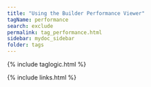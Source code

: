 ```yaml
---
title: "Using the Builder Performance Viewer"
tagName: performance
search: exclude
permalink: tag_performance.html
sidebar: mydoc_sidebar
folder: tags
---
```

{% include taglogic.html %}

{% include links.html %}
